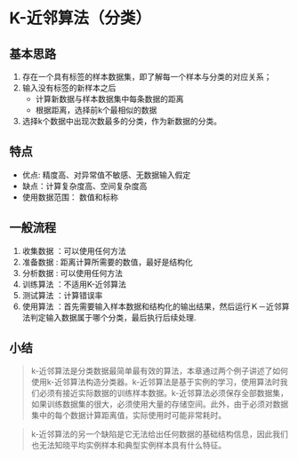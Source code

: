 # K-近邻算法（分类）

## 基本思路
1. 存在一个具有标签的样本数据集，即了解每一个样本与分类的对应关系；
2. 输入没有标签的新样本之后
   - 计算新数据与样本数据集中每条数据的距离
   - 根据距离，选择前k个最相似的数据
3. 选择k个数据中出现次数最多的分类，作为新数据的分类。

## 特点
* 优点: 精度高、对异常值不敏感、无数据输入假定
* 缺点：计算复杂度高、空间复杂度高
* 使用数据范围： 数值和标称

## 一般流程
1. 收集数据 ：可以使用任何方法
2. 准备数据 : 距离计算所需要的数值，最好是结构化
3. 分析数据 : 可以使用任何方法
4. 训练算法 ：不适用K-近邻算法
5. 测试算法 ：计算错误率
6. 使用算法 ：首先需要输入样本数据和结构化的输出结果，然后运行Ｋ－近邻算法判定输入数据属于哪个分类，最后执行后续处理.

## 小结
> k-近邻算法是分类数据最简单最有效的算法，本章通过两个例子讲述了如何使用k-近邻算法构造分类器。k-近邻算法是基于实例的学习，使用算法时我们必须有接近实际数据的训练样本数据。k-近邻算法必须保存全部数据集，如果训练数据集的很大，必须使用大量的存储空间。此外，由于必须对数据集中的每个数据计算距离值，实际使用时可能非常耗时。  

> k-近邻算法的另一个缺陷是它无法给出任何数据的基础结构信息，因此我们也无法知晓平均实例样本和典型实例样本具有什么特征。